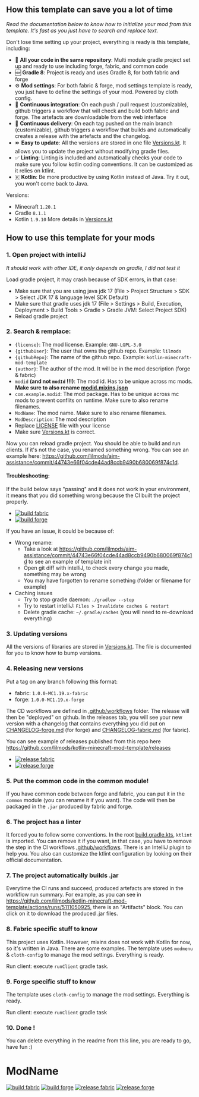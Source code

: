 ## How this template can save you a lot of time

_Read the documentation below to know how to initialize your mod from this template. It's fast as you just have to search and replace text._

Don't lose time setting up your project, everything is ready is this template, including:
- 📂 **All your code in the same repository**: Multi module gradle project set up and ready to use including forge, fabric, and common code
- 🆕 **Gradle 8**: Project is ready and uses Gradle 8, for both fabric and forge
- ⚙️ **Mod settings**: For both fabric & forge, mod settings template is ready, you just have to define the settings of your mod. Powered by cloth config.
- 👷 **Continuous integration**: On each push / pull request (customizable), github triggers a workflow that will check and build both fabric and forge. The artefacts are downloadable from the web interface
- 🚚 **Continuous delivery**: On each tag pushed on the main branch (customizable), github triggers a workflow that builds and automatically creates a release with the artefacts and the changelog.
- ⏩ **Easy to update**: All the versions are stored in one file [Versions.kt](buildSrc/src/main/kotlin/com/example/gradle/Versions.kt). It allows you to update the project without modifying gradle files.
- ✅ **Linting**: Linting is included and automatically checks your code to make sure you follow kotlin coding conventions. It can be customized as it relies on ktlint.
- 🇰 **Kotlin**: Be more productive by using Kotlin instead of Java. Try it out, you won't come back to Java.

Versions:
- Minecraft `1.20.1`
- Gradle `8.1.1`
- Kotlin `1.9.10`
More details in [Versions.kt](buildSrc/src/main/kotlin/com/example/gradle/Versions.kt)

## How to use this template for your mods

### 1. Open project with intelliJ

_It should work with other IDE, it only depends on gradle, I did not test it_

Load gradle project, it may crash because of SDK errors, in that case:
- Make sure that you are using java jdk 17 (File > Project Structure > SDK > Select JDK 17 & language level SDK Default)
- Make sure that gradle uses jdk 17 (File > Settings > Build, Execution, Deployment > Build Tools > Gradle > Gradle JVM: Select Project SDK)
- Reload gradle project

### 2. Search & remplace:

- `{license}`: The mod license. Example: `GNU-LGPL-3.0`
- `{githubUser}`: The user that owns the github repo. Example: `lilmods`
- `{githubRepo}`: The name of the github repo. Example: `kotlin-minecraft-mod-template`
- `{author}`:  The author of the mod. It will be in the mod description (forge & fabric)
- `modid` **(and not `modId` !!!)**: The mod id. Has to be unique across mc mods. **Make sure to also rename [modid.mixins.json](fabric/src/main/resources/modid.mixins.json)**
- `com.example.modid`: The mod package. Has to be unique across mc mods to prevent conflits on runtime. Make sure to also rename filenames.
- `ModName`: The mod name. Make sure to also rename filenames.
- `ModDescription`: The mod description
- Replace [LICENSE](LICENSE) file with your license
- Make sure [Versions.kt](buildSrc/src/main/kotlin/com/example/gradle/Versions.kt) is correct.

Now you can reload gradle project. You should be able to build and run clients. If it's not the case, you renamed
something wrong. You can see an example here: https://github.com/lilmods/aim-assistance/commit/44743e66f04cde44ad8ccb9490b680069f874c1d.

#### Troubleshooting:

If the build below says "passing" and it does not work in your environment, it means that you did something wrong because
the CI built the project properly.

- [![build fabric](https://github.com/lilmods/kotlin-minecraft-mod-template/actions/workflows/build-fabric.yml/badge.svg?branch=main)](https://github.com/lilmods/kotlin-minecraft-mod-template/actions/workflows/build-fabric.yml)
- [![build forge](https://github.com/lilmods/kotlin-minecraft-mod-template/actions/workflows/build-forge.yml/badge.svg?branch=main)](https://github.com/lilmods/kotlin-minecraft-mod-template/actions/workflows/build-forge.yml)

If you have an issue, it could be because of:
- Wrong rename: 
  - Take a look at https://github.com/lilmods/aim-assistance/commit/44743e66f04cde44ad8ccb9490b680069f874c1d to see an example of template init
  - Open git diff with intelliJ, to check every change you made, something may be wrong
  - You may have forgotten to rename something (folder or filename for example)
- Caching issues
  - Try to stop gradle daemon: `./gradlew --stop`
  - Try to restart intelliJ: `Files > Invalidate caches & restart`
  - Delete gradle cache: `~/.gradle/caches` (you will need to re-download everything)

### 3. Updating versions

All the versions of libraries are stored in [Versions.kt](buildSrc/src/main/kotlin/com/example/gradle/Versions.kt).
The file is documented for you to know how to bump versions.

### 4. Releasing new versions

Put a tag on any branch following this format:
- fabric: `1.0.0-MC1.19.x-fabric`
- forge: `1.0.0-MC1.19.x-forge`

The CD workflows are defined in [.github/workflows](.github/workflows) folder. The release will then be "deployed" on
github. In the releases tab, you will see your new version with a changelog that contains everything you did put on
[CHANGELOG-forge.md](CHANGELOG-forge.md) (for forge) and [CHANGELOG-fabric.md](CHANGELOG-fabric.md) (for fabric).

You can see example of releases published from this repo here https://github.com/lilmods/kotlin-minecraft-mod-template/releases

- [![release fabric](https://github.com/lilmods/kotlin-minecraft-mod-template/actions/workflows/release-fabric.yml/badge.svg?branch=main)](https://github.com/lilmods/kotlin-minecraft-mod-template/actions/workflows/release-fabric.yml)
- [![release forge](https://github.com/lilmods/kotlin-minecraft-mod-template/actions/workflows/release-forge.yml/badge.svg?branch=main)](https://github.com/lilmods/kotlin-minecraft-mod-template/actions/workflows/release-forge.yml)

### 5. Put the common code in the common module!

If you have common code between forge and fabric, you can put it in the `common` module (you can rename it if you want).
The code will then be packaged in the `.jar` produced by fabric and forge.

### 6. The project has a linter

It forced you to follow some conventions. In the root [build.gradle.kts](build.gradle.kts), `ktlint` is imported. You
can remove it if you want, in that case, you have to remove the step in the CI workflows 
[.github/workflows](.github/workflows). There is an IntelliJ plugin to help you. You also can customize the ktlint
configuration by looking on their official documentation.

### 7. The project automatically builds .jar

Everytime the CI runs and succeed, produced artefacts are stored in the workflow run summary. For example, as you can
see in https://github.com/lilmods/kotlin-minecraft-mod-template/actions/runs/5111050925, there is an "Artifacts" block.
You can click on it to download the produced .jar files.

### 8. Fabric specific stuff to know

This project uses Kotlin. However, mixins does not work with Kotlin for now, so it's written in Java. There are some
examples. The template uses `modmenu` & `cloth-config` to manage the mod settings. Everything is ready.

Run client: execute `runClient` gradle task.

### 9. Forge specific stuff to know

The template uses `cloth-config` to manage the mod settings. Everything is ready.

Run client: execute `runClient` gradle task

### 10. Done !

You can delete everything in the readme from this line, you are ready to go, have fun :)

# ModName

[![build fabric](https://github.com/{githubUser}/{githubRepo}/actions/workflows/build-fabric.yml/badge.svg?branch=main)](https://github.com/{githubUser}/{githubRepo}/actions/workflows/build-fabric.yml)
[![build forge](https://github.com/{githubUser}/{githubRepo}/actions/workflows/build-forge.yml/badge.svg?branch=main)](https://github.com/{githubUser}/{githubRepo}/actions/workflows/build-forge.yml)
[![release fabric](https://github.com/{githubUser}/{githubRepo}/actions/workflows/release-fabric.yml/badge.svg?branch=main)](https://github.com/{githubUser}/{githubRepo}/actions/workflows/release-fabric.yml)
[![release forge](https://github.com/{githubUser}/{githubRepo}/actions/workflows/release-forge.yml/badge.svg?branch=main)](https://github.com/{githubUser}/{githubRepo}/actions/workflows/release-forge.yml)
